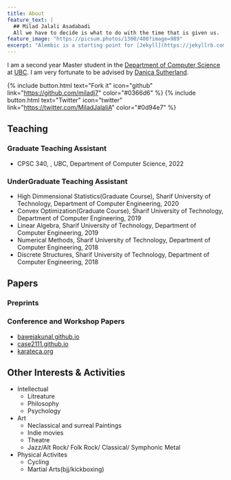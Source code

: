 ```yaml
---
title: About
feature_text: |
  ## Milad Jalali Asadabadi
  All we have to decide is what to do with the time that is given us.
feature_image: "https://picsum.photos/1300/400?image=989"
excerpt: "Alembic is a starting point for [Jekyll](https://jekyllrb.com/) projects. Rather than starting from scratch, this boilerplate is designed to get the ball rolling immediately. Install it, configure it, tweak it, push it."
---
```


I am a second year Master student in the  [Department of Computer Science](https://www.cs.ubc.ca/) at [UBC](https://www.ubc.ca/). I am very fortunate to be advised by [Danica Sutherland](https://djsutherland.ml/).

{% include button.html text="Fork it" icon="github" link="https://github.com/miladj7" color="#0366d6" %} {% include button.html text="Twitter" icon="twitter" link="https://twitter.com/MiladJalaliA" color="#0d94e7" %}

## Teaching

### Graduate Teaching Assistant
- CPSC 340, , UBC, Department of Computer Science, 2022
### UnderGraduate Teaching Assistant
- High Dimmensional Statistics(Graduate Course), Sharif University of Technology, Department of Computer Engineering, 2020
- Convex Optimization(Graduate Course), Sharif University of Technology, Department of Computer Engineering, 2019
- Linear Algebra, Sharif University of Technology, Department of Computer Engineering, 2019
- Numerical Methods, Sharif University of Technology, Department of Computer Engineering, 2018
- Discrete Structures, Sharif University of Technology, Department of Computer Engineering, 2018

## Papers

### Preprints

### Conference and Workshop Papers
- [bawejakunal.github.io](https://bawejakunal.github.io/)
- [case2111.github.io](https://case2111.github.io/)
- [karateca.org](https://www.karateca.org/)

## Other Interests & Activities
- Intellectual
  - Litreature
  - Philosophy
  - Psychology
- Art
  - Neclassical and surreal Paintings
  - Indie movies
  - Theatre
  - Jazz/Alt Rock/ Folk Rock/ Classical/ Symphonic Metal 
- Physical Activites
  - Cycling
  - Martial Arts(bjj/kickboxing)

